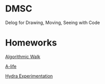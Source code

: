 # DMSC
Delog for Drawing, Moving, Seeing with Code

# Homeworks 
[Algorithmic Walk](2021-02-18-algorithmic-walk.md)

[A-life](2021-03-10-A-life.md)

[Hydra Experimentation](2021-04-07-Hydra.md)